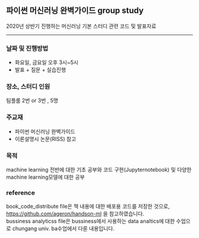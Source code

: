 ## 파이썬 머신러닝 완벽가이드 group study

2020년 상반기 진행하는 머신러닝 기본 스터디 관련 
코드 및 발표자료

---
### 날짜 및 진행방법
- 화요일, 금요일 오후 3시~5시 
- 발표 + 질문 + 실습진행 

### 장소, 스터디 인원
팀플룸 2번 or 3번 , 5명

### 주교재
- 파이썬 머신러닝 완벽가이드
- 이론설명시 논문(RISS) 참고

### 목적
machine learning 전반에 대한 기초 공부와 코드 구현(Jupyternotebook) 및 다양한 machine learning모델에 대한 공부

### reference
book_code_distribute file은 책 내용에 대한 배포용 코드를 저장한 것으로, 
https://github.com/ageron/handson-ml 을 참고하였습니다. <br>
bussiness analyticss file은 bussiness에서 사용하는 data analtics에 대한 수업으로 
chungang univ. ba수업에서 다룬 내용입니다. 






